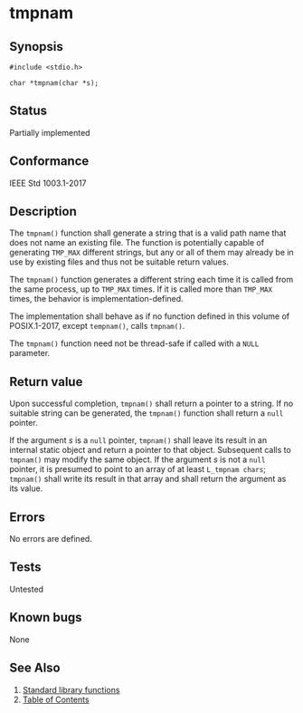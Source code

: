 # tmpnam

## Synopsis

`#include <stdio.h>`

`char *tmpnam(char *s);`

## Status

Partially implemented

## Conformance

IEEE Std 1003.1-2017

## Description

The `tmpnam()` function shall generate a string that is a valid path name that does not name an existing file. The
function is potentially capable of generating `TMP_MAX` different strings, but any or all of them may already be in
use by existing files and thus not be suitable return values.

The `tmpnam()` function generates a different string each time it is called from the same process, up to `TMP_MAX`
times. If it is called more than `TMP_MAX` times, the behavior is implementation-defined.

The implementation shall behave as if no function defined in this volume of POSIX.1-2017, except `tempnam()`, calls
`tmpnam()`.

The `tmpnam()` function need not be thread-safe if called with a `NULL` parameter.

## Return value

Upon successful completion, `tmpnam()` shall return a pointer to a string. If no suitable string can be generated, the
`tmpnam()` function shall return a `null` pointer.

If the argument _s_ is a `null` pointer, `tmpnam()` shall leave its result in an internal static object and return a
pointer to that object. Subsequent calls to `tmpnam()` may modify the same object. If the argument _s_ is not a `null`
pointer, it is presumed to point to an array of at least `L_tmpnam chars`; `tmpnam()` shall write its result in that
array and shall return the argument as its value.

## Errors

No errors are defined.

## Tests

Untested

## Known bugs

None

## See Also

1. [Standard library functions](../functions.md)
2. [Table of Contents](../../../README.md)
